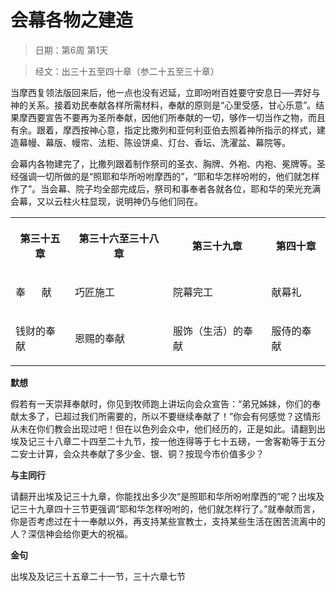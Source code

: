 # 会幕各物之建造

> 日期：第6周 第1天

> 经文：出三十五至四十章（参二十五至三十章）

当摩西复领法版回来后，他一点也没有迟延，立即吩咐百姓要守安息日──弄好与神的关系。接着劝民奉献各样所需材料，奉献的原则是“心里受感，甘心乐意”。结果摩西要宣告不要再为圣所奉献，因他们所奉献的一切，够作一切当作之物，而且有余。跟着，摩西按神心意，指定比撒列和亚何利亚伯去照着神所指示的样式，建造幕幔、幕版、幔帘、法柜、陈设饼桌、灯台、香坛、洗濯盆、幕院等。

会幕内各物建完了，比撒列跟着制作祭司的圣衣、胸牌、外袍、内袍、冕牌等。圣经强调一切所做的是“照耶和华所吩咐摩西的”，“耶和华怎样吩咐的，他们就怎样作了”。当会幕、院子均全部完成后，祭司和事奉者各就各位，耶和华的荣光充满会幕，又以云柱火柱显现，说明神仍与他们同在。

<table>
 <tbody>
  <tr>
   <th><p>第三十五章</p></th>
   <th><p>第三十六至三十八章</p></th>
   <th><p>第三十九章</p></th>
   <th><p>第四十章</p></th>
  </tr>
  <tr>
   <td><p>奉&nbsp;&nbsp;&nbsp;&nbsp;&nbsp; 献</p></td>
   <td><p>巧匠施工</p></td>
   <td><p>院幕完工</p></td>
   <td><p>献幕礼</p></td>
  </tr>
  <tr>
   <td><p>钱财的奉献</p></td>
   <td><p>恩赐的奉献</p></td>
   <td><p>服饰（生活）的奉献</p></td>
   <td><p>服侍的奉献</p></td>
  </tr>
 </tbody>
</table>

**默想**

假若有一天崇拜奉献时，你见到牧师跑上讲坛向会众宣告：“弟兄姊妹，你们的奉献太多了，已超过我们所需要的，所以不要继续奉献了！”你会有何感觉？这情形从未在你们教会出现过吧！但在以色列会众中，他们经历的，正是如此。请翻到出埃及记三十八章二十四至二十九节，按一他连得等于七十五磅，一舍客勒等于五分二安士计算，会众共奉献了多少金、银、铜？按现今市价值多少？

**与主同行**

请翻开出埃及记三十九章，你能找出多少次“是照耶和华所吩咐摩西的”呢？出埃及记三十九章四十三节更强调“耶和华怎样吩咐的，他们就怎样行了。”就奉献而言，你是否考虑过在十一奉献以外，再支持某些宣教士，支持某些生活在困苦流离中的人？深信神会给你更大的祝福。

**金句**

出埃及及记三十五章二十一节，三十六章七节